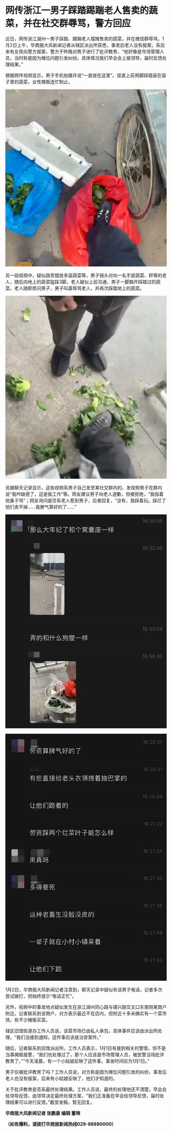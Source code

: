 # 网传浙江一男子踩踏踢踹老人售卖的蔬菜，并在社交群辱骂，警方回应

近日，网传浙江湖州一男子踩踏、踢踹老人摆摊售卖的蔬菜，并在微信群辱骂。1月2日上午，华商报大风新闻记者从辖区派出所获悉，事发后老人没有报案，系后来有女孩向警方报案，警方于昨晚对男子进行了批评教育，“他好像是市场管理人员，当时称是因为摊位问题引发纠纷。具体情况我们早会会上报领导，届时反馈处理结果。”

根据网传视频显示，男子手机拍摄并说“一直放在这里”。径直上前用脚踩踏装在袋子里的蔬菜，女性摊贩连忙制止。

![907f4ec10d73b4526614b76c027b556e.jpg](https://raw.githubusercontent.com/qqhsx/qqnews_image/main/2024/01/02/网传浙江一男子踩踏踢踹老人售卖的蔬菜，并在社交群辱骂，警方回应/907f4ec10d73b4526614b76c027b556e.jpg)

另一段视频中，疑似路旁摆放多袋蔬菜等，男子镜头对向一名手提蔬菜、秤等的老人，随后向地上的蔬菜猛踩3脚，老人疑似上前沟通，男子一脚踹开踩踏过的蔬菜。老人随即质问男子，男子叫嚣辱骂老人，并再次踩踏地上的蔬菜。

![79e5452b8123ae05cbb8bcdc45578af6.jpg](https://raw.githubusercontent.com/qqhsx/qqnews_image/main/2024/01/02/网传浙江一男子踩踏踢踹老人售卖的蔬菜，并在社交群辱骂，警方回应/79e5452b8123ae05cbb8bcdc45578af6.jpg)

另据聊天记录显示，这些视频系男子自己发至某社交群内的，发视频男子在群内说“我咋缺德了，这是我工作”等。网友建议男子向老人道歉，但被拒绝，“我指着他鼻子骂”；网友询问是否系老人惹到男子，后者回复，“没有，我踩着玩。踩烂了他们卖不掉……我脾气算好的了……”

![fdf90672e395cd0a8943b6908077208c.jpg](https://raw.githubusercontent.com/qqhsx/qqnews_image/main/2024/01/02/网传浙江一男子踩踏踢踹老人售卖的蔬菜，并在社交群辱骂，警方回应/fdf90672e395cd0a8943b6908077208c.jpg)

![aeb0c76e1b0a836fb6d7742f20598371.jpg](https://raw.githubusercontent.com/qqhsx/qqnews_image/main/2024/01/02/网传浙江一男子踩踏踢踹老人售卖的蔬菜，并在社交群辱骂，警方回应/aeb0c76e1b0a836fb6d7742f20598371.jpg)

1月2日，华商报大风新闻记者注意到，聊天记录中疑似有该男子电话，记者多次尝试拨打，但始终提示“电话正忙”。

另外，视频中的事发地点疑似发生在浙江湖州同心路与镇兴路交叉口东南侧某商户附近。记者联系到该商户，对方表示最近不在店内，但附近十多米确实有一个菜市场，有不少摊贩买菜。

辖区旧馆街道办工作人员说，该菜市场已由私人承包，具体事件应该由派出所处理，“我们没接到通知，这件事应该是治安案件。”

随后，记者联系到旧馆派出所，工作人员表示，1月1日有接到相关的警情，但不是当事摊贩报警，“我们也处理过了，那个人应该是市场管理人员，被民警当场批评教育了。”“今天凌晨，有一个小姑娘反映了这件事，事发时间应为1月1日。”

男子仅被批评教育了吗？工作人员说，对方称是因为摊位问题引发的纠纷，事发后老人也没有报案，后来有小姑娘反映了，他们才知道的。

关于批评教育是否系最终处理结果。工作人员说，最终的处理他还不清楚，早会会给领导反馈，由领导决定最终处理方案，“我们正准备在早会给领导反馈，届时处理结果可以进行反馈。”截至发稿，暂无回复。

**华商报大风新闻记者 张鹏康 编辑 董琳**

**（如有爆料，请拨打华商报新闻热线029-88880000）**

